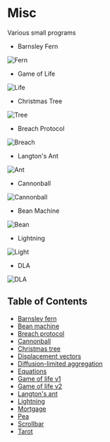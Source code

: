 # Misc

Various small programs

* Barnsley Fern

![Fern](https://i.imgur.com/xEhQxWb.png)

* Game of Life

![Life](https://i.imgur.com/MaaN8vt.png)

* Christmas Tree

![Tree](https://i.imgur.com/TR7bGia.png)

* Breach Protocol

![Breach](https://i.imgur.com/jHigPXH.png)

* Langton's Ant

![Ant](https://i.imgur.com/qxY8m2j.png)

* Cannonball

![Cannonball](https://i.imgur.com/ZyiJEfa.png)

* Bean Machine

![Bean](https://i.imgur.com/sBXk9PA.png)

* Lightning

![Light](https://i.imgur.com/gI39cRa.png)

* DLA

![DLA](https://i.imgur.com/JOhwYBf.png)

## Table of Contents

* [Barnsley fern](fern.rb)
* [Bean machine](bean.tcl)
* [Breach protocol](breach.tcl)
* [Cannonball](cannon.tcl)
* [Christmas tree](tree.rkt)
* [Displacement vectors](displacement.tcl)
* [Diffusion-limited aggregation](dla.tcl)
* [Equations](root.ndf)
* [Game of life v1](game.rb)
* [Game of life v2](life.ndf)
* [Langton's ant](langton.tcl)
* [Lightning](lightning.tcl)
* [Mortgage](money.ndf)
* [Pea](pea.tcl)
* [Scrollbar](marker.tcl)
* [Tarot](tarot.exs)
